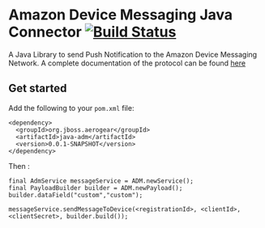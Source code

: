 # Amazon Device Messaging Java Connector [![Build Status](https://travis-ci.org/aerogear/java-adm.png)](https://travis-ci.org/aerogear/java-adm)

A Java Library to send Push Notification to the Amazon Device Messaging Network.
A complete documentation of the protocol can be found [here](https://developer.amazon.com/appsandservices/apis/engage/device-messaging/)

## Get started

Add the following to your ```pom.xml``` file:

```
<dependency>
  <groupId>org.jboss.aerogear</groupId>
  <artifactId>java-adm</artifactId>
  <version>0.0.1-SNAPSHOT</version>
</dependency>
```

Then :

```
final AdmService messageService = ADM.newService();
final PayloadBuilder builder = ADM.newPayload();
builder.dataField("custom","custom");

messageService.sendMessageToDevice(<registrationId>, <clientId>, <clientSecret>, builder.build());

```


